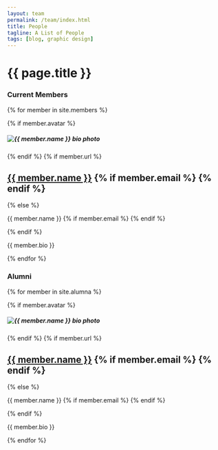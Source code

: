 ```yaml
---
layout: team
permalink: /team/index.html
title: People
tagline: A List of People
tags: [blog, graphic design]
---
```


<h1 itemprop="name">{{ page.title }}</h1>
   
<h3>Current Members</h3>


  {% for member in site.members %}
<article itemscope itemtype="http://schema.org/BlogPosting" itemprop="blogPost">
      {% if member.avatar %}<h5><img src="{{ site.url }}/images/{{ member.avatar }}" class="team-photo" alt="{{ member.name }} bio photo"></h5>{% endif %}
      {% if member.url %}
        <h2><a href="{{ member.url }}" rel="bookmark" target="_blank">{{ member.name }}</a>
        {% if member.email %}
          <a href="mailto:{{ member.email }}" target="_blank"><i class="icon-mail"></i></a>
        {% endif %}
        </h2>
      {% else %}
        <p itemprop="text">{{ member.name }}
        {% if member.email %}
          <a href="mailto:{{ member.email }}" target="_blank"><i class="icon-mail"></i></a>
        {% endif %}
        </p>
      {% endif %}
      <p itemprop="text">{{ member.bio }}</p>
</article>
  {% endfor %}

<h3>Alumni</h3>


  {% for member in site.alumna %} 
<article itemscope itemtype="http://schema.org/BlogPosting" itemprop="blogPost">
      {% if member.avatar %}<h5><img src="{{ site.url }}/images/{{ member.avatar }}" class="alumni-photo" alt="{{ member.name }} bio photo"></h5>{% endif %}
      {% if member.url %}
        <h2><a href="{{ member.url }}" rel="bookmark" target="_blank">{{ member.name }}</a>
        {% if member.email %}
          <a href="mailto:{{ member.email }}" target="_blank"><i class="icon-mail"></i></a>
        {% endif %}
        </h2>
      {% else %}
        <p itemprop="text">{{ member.name }}
        {% if member.email %}
          <a href="mailto:{{ member.email }}" target="_blank"><i class="icon-mail"></i></a>
        {% endif %}
        </p>
      {% endif %}
      <p itemprop="text">{{ member.bio }}</p>
</article>
  {% endfor %}